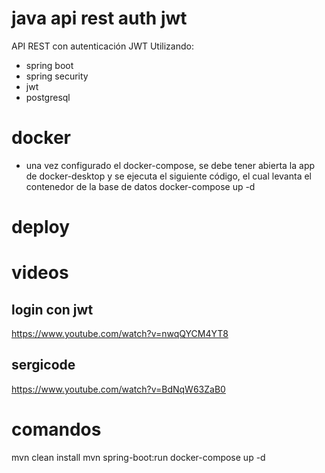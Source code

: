 # java api rest auth jwt
API REST con autenticación JWT
Utilizando:
- spring boot
- spring security
- jwt
- postgresql

# docker
- una vez configurado el docker-compose, se debe tener abierta la app de docker-desktop y se ejecuta el siguiente código, el cual levanta el contenedor de la base de datos
docker-compose up -d

# deploy



# videos 
## login con jwt 
https://www.youtube.com/watch?v=nwqQYCM4YT8


## sergicode
https://www.youtube.com/watch?v=BdNqW63ZaB0

# comandos
mvn clean install
mvn spring-boot:run
docker-compose up -d